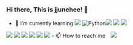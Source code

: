 ### Hi there, This is jjunehee! 👋

- 🌱 I’m currently learning   <img src="https://img.shields.io/badge/Android-3DDC84?style=flat-square&logo=Android&logoColor=white"/> <img alt="Python" src ="https://img.shields.io/badge/IoT-3776AB.svg?&style=flat-square&logo=Web&logoColor=White"/><img src="https://img.shields.io/badge/apache tomcat-F8DC75?style=for-the-badge&logo=apachetomcat&logoColor=white"> <img src="https://img.shields.io/badge/bootstrap-7952B3?style=for-the-badge&logo=bootstrap&logoColor=white"> <img src="https://img.shields.io/badge/vue.js-4FC08D?style=for-the-badge&logo=vue.js&logoColor=white">
<img src="https://img.shields.io/badge/html-E34F26?style=for-the-badge&logo=html5&logoColor=white">
<img src="https://img.shields.io/badge/css-1572B6?style=for-the-badge&logo=css3&logoColor=white">
<img src="https://img.shields.io/badge/javascript-F7DF1E?style=for-the-badge&logo=javascript&logoColor=black">
<img src="https://img.shields.io/badge/mysql-4479A1?style=for-the-badge&logo=mysql&logoColor=white">
<img src="https://img.shields.io/badge/JAVA-007396?style=for-the-badge&logo=java&logoColor=white">
<img src="https://img.shields.io/badge/Spring-6DB33F?style=for-the-badge&logo=Spring&logoColor=white">
- 📫 How to reach me <a href="mailto:jjhjjh1159@gmail.com">
<img
src="https://img.shields.io/badge/Gmail-d14836?style=flat-square&logo=Gmail&logoColor=white&link=mailto:jjhjjh1159@gmail.com"
style="height : auto; margin-left : 10px; margin-right : 10px;"/>
</a>



<!--
**jjunehee/jjunehee** is a ✨ _special_ ✨ repository because its `README.md` (this file) appears on your GitHub profile.

Here are some ideas to get you started:

- 🔭 I’m currently working on ...
- 🌱 I’m currently learning ...
- 👯 I’m looking to collaborate on ...
- 🤔 I’m looking for help with ...
- 💬 Ask me about ...
- 📫 How to reach me: ...
- 😄 Pronouns: ...
- ⚡ Fun fact: ...
-->

